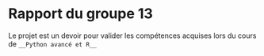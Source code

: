 # Rapport du groupe 13
Le projet est un devoir pour valider les compétences acquises lors du cours de ```__Python avancé et R__ ```
